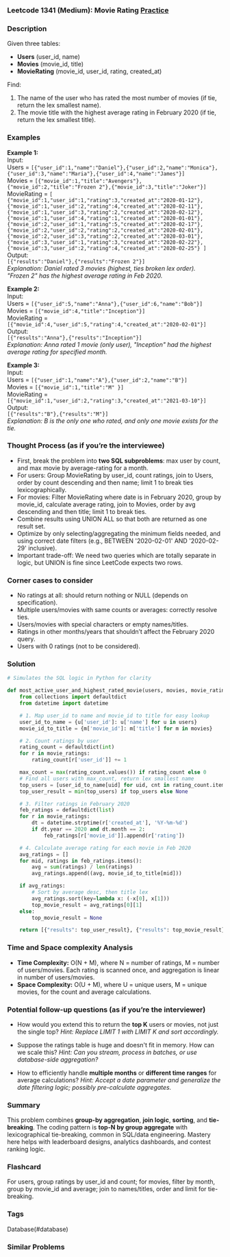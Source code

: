### Leetcode 1341 (Medium): Movie Rating [Practice](https://leetcode.com/problems/movie-rating)

### Description  
Given three tables:  
- **Users** (user_id, name)
- **Movies** (movie_id, title)
- **MovieRating** (movie_id, user_id, rating, created_at)

Find:
1. The name of the user who has rated the most number of movies (if tie, return the lex smallest name).
2. The movie title with the highest average rating in February 2020 (if tie, return the lex smallest title).

### Examples  

**Example 1:**  
Input:  
Users = `[{"user_id":1,"name":"Daniel"},{"user_id":2,"name":"Monica"},{"user_id":3,"name":"Maria"},{"user_id":4,"name":"James"}]`  
Movies = `[{"movie_id":1,"title":"Avengers"},{"movie_id":2,"title":"Frozen 2"},{"movie_id":3,"title":"Joker"}]`  
MovieRating = `[
  {"movie_id":1,"user_id":1,"rating":3,"created_at":"2020-01-12"},
  {"movie_id":1,"user_id":2,"rating":4,"created_at":"2020-02-11"},
  {"movie_id":1,"user_id":3,"rating":2,"created_at":"2020-02-12"},
  {"movie_id":1,"user_id":4,"rating":1,"created_at":"2020-01-01"},
  {"movie_id":2,"user_id":1,"rating":5,"created_at":"2020-02-17"},
  {"movie_id":2,"user_id":2,"rating":2,"created_at":"2020-02-01"},
  {"movie_id":2,"user_id":3,"rating":2,"created_at":"2020-03-01"},
  {"movie_id":3,"user_id":1,"rating":3,"created_at":"2020-02-22"},
  {"movie_id":3,"user_id":2,"rating":4,"created_at":"2020-02-25"}
]`  
Output:  
`[{"results":"Daniel"},{"results":"Frozen 2"}]`  
*Explanation: Daniel rated 3 movies (highest, ties broken lex order).  
"Frozen 2" has the highest average rating in Feb 2020.*

**Example 2:**  
Input:  
Users = `[{"user_id":5,"name":"Anna"},{"user_id":6,"name":"Bob"}]`  
Movies = `[{"movie_id":4,"title":"Inception"}]`  
MovieRating = `[{"movie_id":4,"user_id":5,"rating":4,"created_at":"2020-02-01"}]`  
Output:  
`[{"results":"Anna"},{"results":"Inception"}]`  
*Explanation: Anna rated 1 movie (only user), "Inception" had the highest average rating for specified month.*

**Example 3:**  
Input:  
Users = `[{"user_id":1,"name":"A"},{"user_id":2,"name":"B"}]`  
Movies = `[{"movie_id":1,"title":"M" }]`  
MovieRating = `[{"movie_id":1,"user_id":2,"rating":3,"created_at":"2021-03-10"}]`  
Output:  
`[{"results":"B"},{"results":"M"}]`  
*Explanation: B is the only one who rated, and only one movie exists for the tie.*

### Thought Process (as if you’re the interviewee)  
- First, break the problem into **two SQL subproblems**: max user by count, and max movie by average-rating for a month.
- For users: Group MovieRating by user_id, count ratings, join to Users, order by count descending and then name; limit 1 to break ties lexicographically.
- For movies: Filter MovieRating where date is in February 2020, group by movie_id, calculate average rating, join to Movies, order by avg descending and then title; limit 1 to break ties.
- Combine results using UNION ALL so that both are returned as one result set.
- Optimize by only selecting/aggregating the minimum fields needed, and using correct date filters (e.g., BETWEEN '2020-02-01' AND '2020-02-29' inclusive).
- Important trade-off: We need two queries which are totally separate in logic, but UNION is fine since LeetCode expects two rows.

### Corner cases to consider  
- No ratings at all: should return nothing or NULL (depends on specification).
- Multiple users/movies with same counts or averages: correctly resolve ties.
- Users/movies with special characters or empty names/titles.
- Ratings in other months/years that shouldn’t affect the February 2020 query.
- Users with 0 ratings (not to be considered).

### Solution

```python
# Simulates the SQL logic in Python for clarity

def most_active_user_and_highest_rated_movie(users, movies, movie_ratings):
    from collections import defaultdict
    from datetime import datetime

    # 1. Map user_id to name and movie_id to title for easy lookup
    user_id_to_name = {u['user_id']: u['name'] for u in users}
    movie_id_to_title = {m['movie_id']: m['title'] for m in movies}

    # 2. Count ratings by user
    rating_count = defaultdict(int)
    for r in movie_ratings:
        rating_count[r['user_id']] += 1

    max_count = max(rating_count.values()) if rating_count else 0
    # Find all users with max_count, return lex smallest name
    top_users = [user_id_to_name[uid] for uid, cnt in rating_count.items() if cnt == max_count]
    top_user_result = min(top_users) if top_users else None

    # 3. Filter ratings in February 2020
    feb_ratings = defaultdict(list)
    for r in movie_ratings:
        dt = datetime.strptime(r['created_at'], '%Y-%m-%d')
        if dt.year == 2020 and dt.month == 2:
            feb_ratings[r['movie_id']].append(r['rating'])

    # 4. Calculate average rating for each movie in Feb 2020
    avg_ratings = []
    for mid, ratings in feb_ratings.items():
        avg = sum(ratings) / len(ratings)
        avg_ratings.append((avg, movie_id_to_title[mid]))

    if avg_ratings:
        # Sort by average desc, then title lex
        avg_ratings.sort(key=lambda x: (-x[0], x[1]))
        top_movie_result = avg_ratings[0][1]
    else:
        top_movie_result = None

    return [{"results": top_user_result}, {"results": top_movie_result}]
```

### Time and Space complexity Analysis  

- **Time Complexity:** O(N + M), where N = number of ratings, M = number of users/movies. Each rating is scanned once, and aggregation is linear in number of users/movies.
- **Space Complexity:** O(U + M), where U = unique users, M = unique movies, for the count and average calculations.

### Potential follow-up questions (as if you’re the interviewer)  

- How would you extend this to return the **top K** users or movies, not just the single top?
  *Hint: Replace LIMIT 1 with LIMIT K and sort accordingly.*

- Suppose the ratings table is huge and doesn't fit in memory. How can we scale this?
  *Hint: Can you stream, process in batches, or use database-side aggregation?*

- How to efficiently handle **multiple months** or **different time ranges** for average calculations?
  *Hint: Accept a date parameter and generalize the date filtering logic; possibly pre-calculate aggregates.*

### Summary
This problem combines **group-by aggregation**, **join logic**, **sorting**, and **tie-breaking**. The coding pattern is **top-N by group aggregate** with lexicographical tie-breaking, common in SQL/data engineering. Mastery here helps with leaderboard designs, analytics dashboards, and contest ranking logic.


### Flashcard
For users, group ratings by user_id and count; for movies, filter by month, group by movie_id and average; join to names/titles, order and limit for tie-breaking.

### Tags
Database(#database)

### Similar Problems
